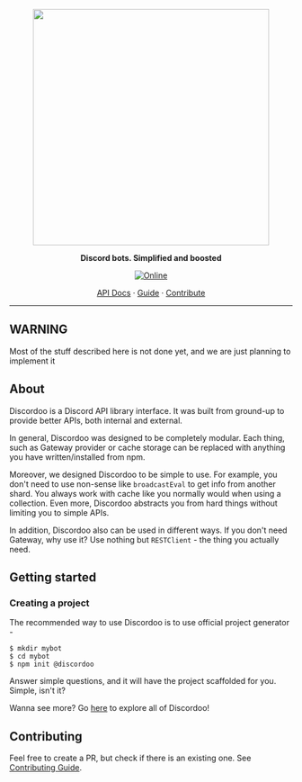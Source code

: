 <p align="center">
<img width="420" src="https://user-images.githubusercontent.com/44965055/118376907-70cad500-b5d3-11eb-95c2-3397a3882163.png" alt="">
</p>
<p align="center">
<b>Discord bots. Simplified and boosted</b>
</p>

<p align="center">
  <a href="https://discord.gg/TFZtXeYVM5">
    <img 
      src="https://img.shields.io/discord/811663819721539674?color=purple&label=Discord&style=for-the-badge" 
      alt="Online"
    >
  </a>
</p> 

<p align="center">
<a href="https://discordoo.xyz/api">API Docs</a>
<span> · </span>
<a href="https://discordoo.xyz/guide">Guide</a>
<span> · </span>
<a href="https://github.com/Discordoo/discordoo/blob/master/CONTRIBUTING.md">Contribute</a>
</p> 


<hr>

## WARNING
Most of the stuff described here is not done yet, and we are just planning to implement it

## About
Discordoo is a Discord API library interface. It was built from ground-up to provide better APIs, both internal and external.

In general, Discordoo was designed to be completely modular. Each thing, such as Gateway provider or
cache storage can be replaced with anything you have written/installed from npm.

Moreover, we designed Discordoo to be simple to use. For example, you don't need to use non-sense
like `broadcastEval` to get info from another shard. You always work with cache like you normally
would when using a collection. Even more, Discordoo abstracts you from hard things without limiting you to simple APIs. 

In addition, Discordoo also can be used in different ways. If you don't need Gateway, 
why use it? Use nothing but `RESTClient` - the thing you actually need.

## Getting started

### Creating a project
The recommended way to use Discordoo is to use official project generator - 
```shell
$ mkdir mybot
$ cd mybot
$ npm init @discordoo 
```
Answer simple questions, and it will have the project scaffolded for you. Simple, isn't it?

Wanna see more? Go [here](https://discordoo.xyz/guide/getting-started) to explore all of Discordoo!

## Contributing
Feel free to create a PR, but check if there is an existing one.
See [Contributing Guide](https://github.com/Discordoo/discordoo/blob/master/CONTRIBUTING.md).
